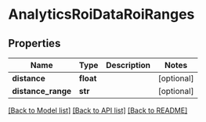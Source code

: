 # AnalyticsRoiDataRoiRanges

## Properties
Name | Type | Description | Notes
------------ | ------------- | ------------- | -------------
**distance** | **float** |  | [optional] 
**distance_range** | **str** |  | [optional] 

[[Back to Model list]](../README.md#documentation-for-models) [[Back to API list]](../README.md#documentation-for-api-endpoints) [[Back to README]](../README.md)


